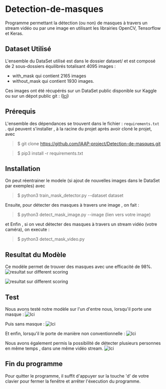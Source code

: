 # Detection-de-masques
Programme permettant la détection (ou non) de masques à travers un stream vidéo ou par une image en utilisant les librairies OpenCV, Tensorflow et Keras.


## Dataset Utilisé 
L'ensemble du DataSet utilisé est dans le dossier dataset/  et est composé de 2 sous-dossiers équilibrés totalisant 4095 images : 
- with_mask  qui contient 2165 images 
- without_mask qui contient 1930 images.

Ces images ont été récupérés sur un DataSet public disponible sur Kaggle ou sur un dépot public git : ([Ici](https://github.com/X-zhangyang/Real-World-Masked-Face-Dataset)) 

## Prérequis 
L'ensemble des dépendances se trouvent dans le fichier : 
``` requirements.txt ``` . qui peuvent s'installer , à la racine du projet après avoir cloné le projet, avec 

>$ git clone https://github.com/IAAP-project/Detection-de-masques.git 

>$ pip3 install -r requirements.txt

## Installation
 On peut réentrainer le modele (si ajout de nouvelles images dans le DataSet par exemples) avec 
 
 >$ python3 train_mask_detector.py --dataset dataset
 
 Ensuite, pour détecter des masques à travers une image , on fait : 
 
 >$ python3 detect_mask_image.py --image (lien vers votre image)

et Enfin , si on veut détecter des masques à travers un stream vidéo (votre caméra), on execute : 

>$ python3 detect_mask_video.py

## Resultat du Modèle

Ce modèle permet de trouver des masques avec une efficacité de 98%.
![resultat sur different scoring](https://github.com/IAAP-project/Detection-de-masques/blob/main/result/plot.png )

![resultat sur different scoring](https://github.com/IAAP-project/Detection-de-masques/blob/main/result/accuracy.png)

## Test 
Nous avons testé notre modèle sur l'un d'entre nous, lorsqu'il porte une masque : 
![Ici](https://github.com/IAAP-project/Detection-de-masques/blob/main/result/withMask.png)

Puis sans masque : 
![Ici](https://github.com/IAAP-project/Detection-de-masques/blob/main/result/withoutMask.png)

Et enfin, lorsqu'il le porte de manière non conventionnelle : 
![Ici](https://github.com/IAAP-project/Detection-de-masques/blob/main/result/withOrWithoutMask.png)

Nous avons également permis la possibilité de détecter plusieurs personnes en même temps , dans une même vidéo stream.
![Ici](https://github.com/IAAP-project/Detection-de-masques/blob/main/result/detection_mulitple.png)


## Fin du programme 
Pour quitter le programme, il suffit d'appuyer sur la touche 'd' de votre clavier pour fermer la fenêtre et arrêter l'éxecution du programme.
